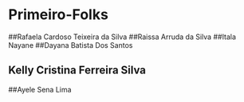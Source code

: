 # Primeiro-Folks

##Rafaela Cardoso Teixeira da Silva
##Raissa Arruda da Silva
##Itala Nayane
##Dayana Batista Dos Santos
## Kelly Cristina Ferreira Silva
##Ayele Sena Lima
